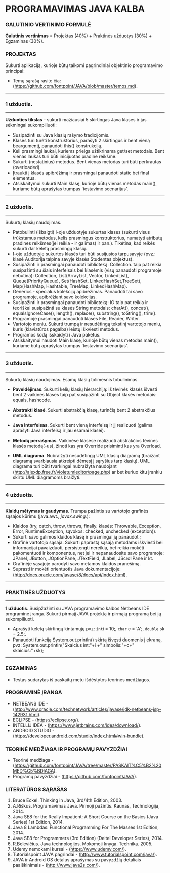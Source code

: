 # PROGRAMAVIMAS JAVA KALBA 

### GALUTINIO VERTINIMO FORMULĖ

**Galutinis vertinimas** = Projektas (40%) + Praktinės užduotys (30%) + Egzaminas (30%).


### PROJEKTAS  

Sukurti aplikaciją, kurioje būtų taikomi pagrindiniai objektinio programavimo principai:
- Temų sąrašą rasite čia: (https://github.com/fontpoint/JAVA/blob/master/temos.md).

___

### 1 užduotis.
___
**Užduoties tikslas** - sukurti mažiausiai 5 skirtingas Java klases ir jas sėkmingai sukompiliuoti: 
- Susipažinti su Java klasių rašymo tradicijomis.
- Klasės turi turėti konstruktorius, parašyti 2 skirtingus ir bent vieną beargumentį, panaudoti this() konstrukciją.
- Keli prasmingi laukai, kuriems prieiga užtikrinama get/set metodais. Bent vienas laukas turi būti inicijuotas pradine reikšme.
- Sukurti (nestatinius) metodus. Bent vienas metodas turi būti perkrautas (overloaded).
- Įtraukti į klasės apibrėžimą ir prasmingai panaudoti static bei final elementus.
- Atsiskaitymui sukurti Main klasę, kurioje būtų vienas metodas main(), kuriame būtų aprašytas trumpas 'testavimo scenarijus'.

___

### 2 užduotis.
___
Sukurtų klasių naudojimas.
- Patobulinti (išbaigti) I-oje užduotyje sukurtas klases (sukurti visus trūkstamus metodus, kelis prasmingus konstruktorius, 
  numatyti atributų pradines reikšmes(jei reikia - ir galimas) ir pan.). Tikėtina, kad reikės sukurti dar keletą prasmingų klasių.
- I-oje užduotyje sukurtos klasės turi būti susijusios tarpusavyje 
  (pvz.: klasė Auditorija talpina savyje klasės Studentas objektus).
- Susipažinti ir prasmingai panaudoti biblioteką: Collection.
  taip pat reikia susipažinti su šiais interfeisais bei klasėmis (visų panaudoti programoje nebūtina):
  Collection, List(ArrayList, Vector, LinkedList), Queue(PriorityQueue), Set(HashSet, LinkedHashSet,TreeSet), Map(HashMap, Hashtable, TreeMap, LinkedHashMap).
- Generics - specialus kolekcijų apibrežimas. Panaudoti tai savo programoje, apibrėžiant savo kolekcijas.
- Susipažinti ir prasmingai panaudoti biblioteką: IO
  taip pat reikia ir teoriškai susipažinti su klasės String metodais: charAt(), concat(), equalsIgnoreCase(), length(), replace(), substring(), toString(), trim(). 
- Programoje prasmingai panaudoti klases File, Reader, Writer.
- Vartotojo meniu. Sukurti trumpą ir nesudėtingą tekstinį vartotojo meniu, kuris (klaviatūros pagalba) leistų iškviesti metodus. 
- Programos kodą išskaidyti i Java paketus.
- Atsiskaitymui naudoti Main klasę, kurioje būtų vienas metodas main(), kuriame būtų aprašytas trumpas 'testavimo scenarijus'.

___

### 3 užduotis.
___
Sukurtų klasių naudojimas. Esamų klasių tolimesnis tobulinimas.
- **Paveldėjimas**. Sukurti kelių klasių hierarchiją: iš tėvinės klasės išvesti bent 2 vaikines klases taip pat susipažinti su Object klasės metodais: equals, hashcode.
  
- **Abstrakti klasė**. Sukurti abstrakčią klasę, turinčią bent 2 abstrakčius metodus.

- **Java Interfeisas**. Sukurti bent vieną interfeisą ir jį realizuoti (galima aprašyti Java interfeisą ir jau esamai klasei).

- **Metodų perrašymas**. Vaikinėse klasėse realizuoti abstrakčios tėvinės klasės metodą(-us), žinoti kas yra Override prisiminti kas yra Overload.

- **UML diagrama**. Nubraižyti nesudėtingą UML klasių diagramą (braižant diagramą svarbiausia atkreipti dėmesį į sąryšius tarp klasių). UML diagrama turi būti tvarkingai nubraižyta naudojant (http://alexdp.free.fr/violetumleditor/page.php) ar bet kuriuo kitu įrankiu skirtu UML diagramoms braižyti.

___

### 4 užduotis.
___
**Klaidų mėtymas ir gaudymas**. Trumpa pažintis su vartotojo grafinės sąsajos kūrimu (java.awt.*, javax.swing.*):
- Klaidos (try, catch, throw, throws, finally. klasės: Throwable, Exception, Error, RuntimeException, sąvokos: checked, unchecked (exception)). 
- Sukurti savo galimos klaidos klasę ir prasmingai ją panaudoti;
- Grafinė vartotojo sąsaja. Sukurti paprastą sąsają metodams iškviesti bei informacijai pavaizduoti, 
  persistengti nereikia, bet reikia mokėti pakomentuoti ir komponentus, net jei ir nepanaudosite savo programoje:
  JPanel, JButton, JOptionPane, JTextField, JLabel, JScrollPane ir kt.
- Grafinėje sąsajoje parodyti savo metamos klaidos pranešimą.
- Suprasti ir mokėti orientuotis Java dokumentacijoje: (http://docs.oracle.com/javase/8/docs/api/index.html). 

___

### PRAKTINĖS UŽDUOTYS
___
**1 užduotis**. Susipžažinti su JAVA programavimo kalbos Netbeans IDE programine įranga. Sukurti pirmajį JAVA projektą ir pirmąją programą bei ją sukompiliuoti.
- Aprašyti keletą skirtingų kintamųjų pvz: ```int```i = 10;, ```char``` c = 'A';, ```double``` sk = 2.5;.
- Panaudoti funkciją System.out.println() skirtą išvęsti duomenis į ekraną. pvz: System.out.println("Skaicius int:"+i +" simbolis:"+c+" skaicius:"+sk);

___
### EGZAMINAS

- Testas sudarytas iš paskaitų metu išdėstytos teorinės medžiagos.   

### PROGRAMINĖ ĮRANGA

- NETBEANS IDE - (http://www.oracle.com/technetwork/articles/javase/jdk-netbeans-jsp-142931.html).
- ECLIPSE - (https://eclipse.org/).
- INTELLIJ IDEA - (https://www.jetbrains.com/idea/download/).
- ANDROID STUDIO - (https://developer.android.com/studio/index.html#win-bundle).

### TEORINĖ MEDŽIAGA IR PROGRAMŲ PAVYZDŽIAI
- Teorinė medžiaga - (https://github.com/fontpoint/JAVA/tree/master/PASKAIT%C5%B2%20MED%C5%BDIAGA).
- Programų pavyzdžiai - (https://github.com/fontpoint/JAVA).

### LITERATŪROS SĄRAŠAS

1. Bruce Eckel. Thinking in Java, 3rd/4th Edition, 2003. 
2. A.Riškus. Programavimas Java. Pirmoji pažintis. Kaunas, Technologija, 2014. 
3. Java SE8 for the Really Impatient: A Short Course on the Basics (Java Series) 1st Edition, 2014. 
4. Java 8 Lambdas: Functional Programming For The Masses 1st Edition, 2014. 
5. Java SE8 for Programmers (3rd Edition) (Deitel Developer Series), 2014. 
6. R.Belevičius. Java technologijos. Mokomoji knyga. Technika. 2005. 
7. Udemy nemokami kursai - (https://www.udemy.com/).
8. Tutorialspoint JAVA pagrindai - (http://www.tutorialspoint.com/java/).
9. JAVA ir Android OS detalus aprašymas su pavyzdžių detaliais paaiškinimais - (http://www.java2s.com/).
